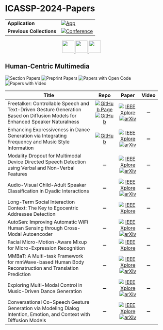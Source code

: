 # ICASSP-2024-Papers

<table>
    <tr>
        <td><strong>Application</strong></td>
        <td>
            <a href="https://huggingface.co/spaces/DmitryRyumin/NewEraAI-Papers" style="float:left;">
                <img src="https://img.shields.io/badge/🤗-NewEraAI--Papers-FFD21F.svg" alt="App" />
            </a>
        </td>
    </tr>
    <tr>
        <td><strong>Previous Collections</strong></td>
        <td>
            <a href="https://github.com/DmitryRyumin/ICASSP-2023-24-Papers/blob/main/README_2023.md">
                <img src="http://img.shields.io/badge/ICASSP-2023-0073AE.svg" alt="Conference">
            </a>
        </td>
    </tr>
</table>

<div align="center">
    <a href="https://github.com/DmitryRyumin/ICASSP-2023-24-Papers/blob/main/sections/2024/main/MLSP-P24.md">
        <img src="https://cdn.jsdelivr.net/gh/DmitryRyumin/NewEraAI-Papers@main/images/left.svg" width="40" alt="" />
    </a>
    <a href="https://github.com/DmitryRyumin/ICASSP-2023-24-Papers/">
        <img src="https://cdn.jsdelivr.net/gh/DmitryRyumin/NewEraAI-Papers@main/images/home.svg" width="40" alt="" />
    </a>
    <a href="https://github.com/DmitryRyumin/ICASSP-2023-24-Papers/blob/main/sections/2024/main/SLP-P21.md">
        <img src="https://cdn.jsdelivr.net/gh/DmitryRyumin/NewEraAI-Papers@main/images/right.svg" width="40" alt="" />
    </a>
</div>


## Human-Centric Multimedia

![Section Papers](https://img.shields.io/badge/Section%20Papers-10-42BA16) ![Preprint Papers](https://img.shields.io/badge/Preprint%20Papers-8-b31b1b) ![Papers with Open Code](https://img.shields.io/badge/Papers%20with%20Open%20Code-2-1D7FBF) ![Papers with Video](https://img.shields.io/badge/Papers%20with%20Video-0-FF0000)

| **Title** | **Repo** | **Paper** | **Video** |
|-----------|:--------:|:---------:|:---------:|
| Freetalker: Controllable Speech and Text-Driven Gesture Generation Based on Diffusion Models for Enhanced Speaker Naturalness | [![GitHub Page](https://img.shields.io/badge/GitHub-Page-159957.svg?style=flat)](https://youngseng.github.io/FreeTalker/) <br /> [![GitHub](https://img.shields.io/github/stars/YoungSeng/FreeTalker?style=flat)](https://github.com/YoungSeng/FreeTalker/) | [![IEEE Xplore](https://img.shields.io/badge/IEEE-10447978-E4A42C.svg)](https://ieeexplore.ieee.org/document/10447978) <br/> [![arXiv](https://img.shields.io/badge/arXiv-2401.03476-b31b1b.svg)](https://arxiv.org/abs/2401.03476) | :heavy_minus_sign: |
| Enhancing Expressiveness in Dance Generation via Integrating Frequency and Music Style Information | [![GitHub](https://img.shields.io/github/stars/thuhcsi/ExpressiveBailando?style=flat)](https://github.com/thuhcsi/ExpressiveBailando) | [![IEEE Xplore](https://img.shields.io/badge/IEEE-10448469-E4A42C.svg)](https://ieeexplore.ieee.org/document/10448469) <br/> [![arXiv](https://img.shields.io/badge/arXiv-2403.05834-b31b1b.svg)](https://arxiv.org/abs/2403.05834) | :heavy_minus_sign: |
| Modality Dropout for Multimodal Device Directed Speech Detection using Verbal and Non-Verbal Features | :heavy_minus_sign: | [![IEEE Xplore](https://img.shields.io/badge/IEEE-10446421-E4A42C.svg)](https://ieeexplore.ieee.org/document/10446421) <br/> [![arXiv](https://img.shields.io/badge/arXiv-2310.15261-b31b1b.svg)](http://arxiv.org/abs/2310.15261) | :heavy_minus_sign: |
| Audio-Visual Child-Adult Speaker Classification in Dyadic Interactions | :heavy_minus_sign: | [![IEEE Xplore](https://img.shields.io/badge/IEEE-10447515-E4A42C.svg)](https://ieeexplore.ieee.org/document/10447515) <br/> [![arXiv](https://img.shields.io/badge/arXiv-2310.01867-b31b1b.svg)](https://arxiv.org/abs/2310.01867) | :heavy_minus_sign: |
| Long-Term Social Interaction Context: The Key to Egocentric Addressee Detection | :heavy_minus_sign: | [![IEEE Xplore](https://img.shields.io/badge/IEEE-10447323-E4A42C.svg)](https://ieeexplore.ieee.org/document/10447323) | :heavy_minus_sign: |
| AutoSen: Improving Automatic WiFi Human Sensing through Cross-Modal Autoencoder | :heavy_minus_sign: | [![IEEE Xplore](https://img.shields.io/badge/IEEE-10446641-E4A42C.svg)](https://ieeexplore.ieee.org/document/10446641) <br/> [![arXiv](https://img.shields.io/badge/arXiv-2401.05440-b31b1b.svg)](https://arxiv.org/abs/2401.05440) | :heavy_minus_sign: |
| Facial Micro-Motion-Aware Mixup for Micro-Expression Recognition | :heavy_minus_sign: | [![IEEE Xplore](https://img.shields.io/badge/IEEE-10446492-E4A42C.svg)](https://ieeexplore.ieee.org/document/10446492) | :heavy_minus_sign: |
| MMBaT: A Multi-task Framework for mmWave-based Human Body Reconstruction and Translation Prediction | :heavy_minus_sign: | [![IEEE Xplore](https://img.shields.io/badge/IEEE-10448164-E4A42C.svg)](https://ieeexplore.ieee.org/document/10448164) <br/> [![arXiv](https://img.shields.io/badge/arXiv-2312.10346-b31b1b.svg)](https://arxiv.org/abs/2312.10346) | :heavy_minus_sign: |
| Exploring Multi-Modal Control in Music-Driven Dance Generation | :heavy_minus_sign: | [![IEEE Xplore](https://img.shields.io/badge/IEEE-10447825-E4A42C.svg)](https://ieeexplore.ieee.org/document/10447825) <br/> [![arXiv](https://img.shields.io/badge/arXiv-2401.01382-b31b1b.svg)](https://arxiv.org/abs/2401.01382) | :heavy_minus_sign: |
| Conversational Co-Speech Gesture Generation via Modeling Dialog Intention, Emotion, and Context with Diffusion Models | :heavy_minus_sign: | [![IEEE Xplore](https://img.shields.io/badge/IEEE-10448208-E4A42C.svg)](https://ieeexplore.ieee.org/document/10448208) <br/> [![arXiv](https://img.shields.io/badge/arXiv-2312.15567-b31b1b.svg)](https://arxiv.org/abs/2312.15567) | :heavy_minus_sign: |